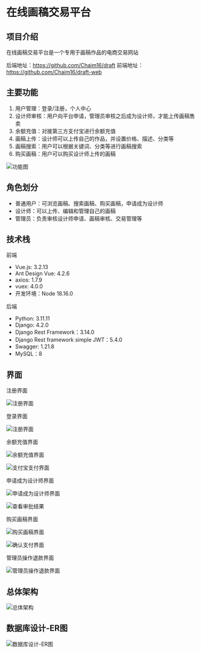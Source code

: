 
# 在线画稿交易平台


## 项目介绍

在线画稿交易平台是一个专用于画稿作品的电商交易网站

后端地址：https://github.com/Chaim16/draft
前端地址：https://github.com/Chaim16/draft-web

## 主要功能

1. 用户管理：登录/注册，个人中心
2. 设计师审核：用户向平台申请，管理员审核之后成为设计师，才能上传画稿售卖
3. 余额充值：对接第三方支付宝进行余额充值
4. 画稿上传：设计师可以上传自己的作品，并设置价格、描述、分类等
5. 画稿搜索：用户可以根据关键词、分类等进行画稿搜索
6. 购买画稿：用户可以购买设计师上传的画稿

![功能图](store/images/readme/function.png)


## 角色划分

- 普通用户：可浏览画稿、搜索画稿、购买画稿，申请成为设计师
- 设计师：可以上传、编辑和管理自己的画稿
- 管理员：负责审核设计师申请、画稿审核、交易管理等


## 技术栈

前端

- Vue.js: 3.2.13
- Ant Design Vue: 4.2.6
- axios: 1.7.9
- vuex: 4.0.0
- 开发环境：Node 18.16.0

后端

- Python: 3.11.11
- Django: 4.2.0
- Django Rest Framework：3.14.0
- Django Rest framework simple JWT：5.4.0
- Swagger: 1.21.8
- MySQL：8

## 界面

注册界面

![注册界面](store/images/readme/register.png)

登录界面

![注册界面](store/images/readme/login.png)

余额充值界面

![余额充值界面](store/images/readme/recharge.png)

![支付宝支付界面](store/images/readme/alipay.png)

申请成为设计师界面

![申请成为设计师界面](store/images/readme/apply_designer.png)

![查看审批结果](store/images/readme/designer_audit.png)


购买画稿界面

![购买画稿界面](store/images/readme/buy_draft.png)


![确认支付界面](store/images/readme/confirm_pay.png)


管理员操作退款界面

![管理员操作退款界面](store/images/readme/refund.png)


## 总体架构

![总体架构](store/images/readme/architecture.png)


## 数据库设计-ER图

![数据库设计-ER图](store/images/readme/er.png)


